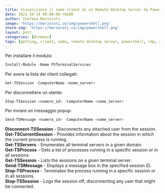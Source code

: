 ```yaml
---
title: Visualizzare il nome client di un Remote Desktop Server da PowerShell
date: 2021-10-14 09:00:00 +0200
author: Stefano Marzorati
image: 'https://marzorati.co/img/powershell.png'
share-img: 'https://marzorati.co/img/powershell.png'
layout: post
categories: [Windows]
tags: [getting, client, name, remote desktop server, powershell, rdp, rds]
---
```

Per installare il modulo:   
~~~powershell
Install-Module -Name PSTerminalServices
~~~
Per avere la lista dei client collegati:   
~~~powershell
Get-TSSession -ComputerName <nome_server>
~~~
Per disconnettere un utente:   
~~~powershell
Stop-TSSession <numero_id> -ComputerName <nome_server>
~~~
Per inviare un messaggio popup:   
~~~powershell
Send-TSMessage <numero_id> -ComputerName <nome_server>
~~~

**Disconnect-TSSession** - Disconnects any attached user from the session.   
**Get-TSCurrentSession** - Provides information about the session in which the current process is running.   
**Get-TSServers** - Enumerates all terminal servers in a given domain.   
**Get-TSProcess** - Gets a list of processes running in a specific session or in all sessions.   
**Get-TSSession** - Lists the sessions on a given terminal server.   
**Send-TSMessage** - Displays a message box in the specified session ID.   
**Stop-TSProcess** - Terminates the process running in a specific session or in all sessions.   
**Stop-TSSession** - Logs the session off, disconnecting any user that might be connected.   